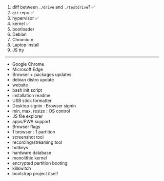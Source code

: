 1. diff between `./drive` and `./testdrive`? ✅
2. `git` repo ✅
3. hypervisor ✅
4. kernel ✅
5. bootloader
6. Debian
7. Chromium
8. Laptop install
9. JS tty

---

- Google Chrome
- Microsoft Edge
- Browser + packages updates
- debian distro update
- website
- bash init script
- installation readme
- USB stick formatter
- Desktop signin : Browser signin
- min, max, resize : OS control
- JS file explorer
- apps/PWA support
- Browser flags
- 1 browser : 1 partition
- screenshot tool
- recording/streaming tool
- hotkeys
- hardware database
- monolithic kernel
- encrypted partition booting
- killswitch
- bootstrap project itself
